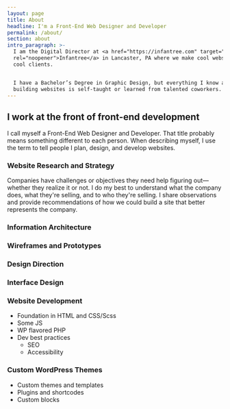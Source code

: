```yaml
---
layout: page
title: About
headline: I'm a Front-End Web Designer and Developer
permalink: /about/
section: about
intro_paragraph: >-
  I am the Digital Director at <a href="https://infantree.com" target="_blank"
  rel="noopener">Infantree</a> in Lancaster, PA where we make cool websites for
  cool clients.


  I have a Bachelor’s Degree in Graphic Design, but everything I know about
  building websites is self-taught or learned from talented coworkers.
---
```

## I work at the front of front-end development

I call myself a Front-End Web Designer and Developer. That title probably means something different to each person. When describing myself, I use the term to tell people I plan, design, and develop websites.


### Website Research and Strategy

Companies have challenges or objectives they need help figuring out—whether they realize it or not. I do my best to understand what the company does, what they're selling, and to who they're selling. I share observations and provide recommendations of how we could build a site that better represents the company.

### Information Architecture

### Wireframes and Prototypes

### Design Direction

### Interface Design

### Website Development

* Foundation in HTML and CSS/Scss
* Some JS
* WP flavored PHP 
* Dev best practices
  * SEO
  * Accessibility

### Custom WordPress Themes

* Custom themes and templates
* Plugins and shortcodes
* Custom blocks
